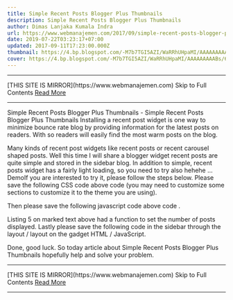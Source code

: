 ```yaml
---
title: Simple Recent Posts Blogger Plus Thumbnails
description: Simple Recent Posts Blogger Plus Thumbnails
author: Dimas Lanjaka Kumala Indra
url: https://www.webmanajemen.com/2017/09/simple-recent-posts-blogger-plus.html
date: 2019-07-22T03:23:17+07:00
updated: 2017-09-11T17:23:00.000Z
thumbnail: https://4.bp.blogspot.com/-M7b7TGI5AZI/WaRRhUHpaMI/AAAAAAAAABs/6QHVYugtOzwTqYJqNN7FkWZM_MOl83csACLcBGAs/s320/Screenshot_2017-08-29-00-22-36-950_com.android.chrome.png
cover: https://4.bp.blogspot.com/-M7b7TGI5AZI/WaRRhUHpaMI/AAAAAAAAABs/6QHVYugtOzwTqYJqNN7FkWZM_MOl83csACLcBGAs/s320/Screenshot_2017-08-29-00-22-36-950_com.android.chrome.png
---
```


<hr/> [THIS SITE IS MIRROR](https://www.webmanajemen.com) Skip to Full Contents <a href="https://www.webmanajemen.com/2017/09/simple-recent-posts-blogger-plus.html" rel="follow" class="button" id="read-more">Read More</a> <hr/> Simple Recent Posts Blogger Plus Thumbnails - Simple Recent Posts Blogger Plus Thumbnails Installing a recent post widget is one way to minimize bounce rate blog by providing information for the latest posts on readers.  With so readers will easily find the most warm posts on the blog.

Many kinds of recent post widgets like recent posts or recent carousel shaped posts. Well this time I will share a blogger widget recent posts are quite simple and stored in the sidebar blog.  In addition to simple, recent posts widget has a fairly light loading, so you need to try also hehehe ...
DemoIf you are interested to try it, please follow the steps below.
Please save the following CSS code above </head> code (you may need to customize some sections to customize it to the theme you are using). 
<style>
/*<![CDATA[*/
ul#recent-posts{width:100%;margin:0 auto;padding:0!important;list-style-type:none}
ul#recent-posts li{background:#FFF;padding:0!important;margin-bottom:10px;overflow:hidden;width:100%;height:auto;-webkit-box-shadow:2px 2px 3px rgba(0,0,0,.05);-o-box-shadow:2px 2px 3px rgba(0,0,0,.05);-ms-box-shadow:2px 2px 3px rgba(0,0,0,.05);box-shadow:2px 2px 3px rgba(0,0,0,.05);}
ul#recent-posts li img{width:90px;height:70px;margin:0 10px 0 0;float:left;}
ul#recent-posts li .title_post{padding:10px!important;line-height: 1;position:relative;margin-left:90px;}
ul#recent-posts li a{color:#333;font-family:inherit;font-size:14px;font-weight:500;text-decoration:none}
ul#recent-posts li a:hover{color:#FF1744;}
ul#recent-posts:after{content:"";display:block;clear:both}
/*]]>*/
</style>
Then please save the following javascript code above code </body>.
<script type='text/javascript'>
//<![CDATA[
var homePage = window.location.origin,numPosts = 5;
function downloadJSAtOnload(){var d=document.createElement("script");d.src="https://cdn.rawgit.com/KompiAjaib/kompi-js/master/recent_post_with_thumbnail.js",document.body.appendChild(d)}window.addEventListener?window.addEventListener("load",downloadJSAtOnload,!1):window.attachEvent?window.attachEvent("onload",downloadJSAtOnload):window.onload=downloadJSAtOnload;
//]]>
</script>
Listing 5 on marked text above had a function to set the number of posts displayed.
Lastly please save the following code in the sidebar through the layout / layout on the gadget HTML / JavaScript.
<ul id="recent-posts"></ul>
Done, good luck. 
So today article about Simple Recent Posts Blogger Plus Thumbnails hopefully help and solve your problem. <hr/> [THIS SITE IS MIRROR](https://www.webmanajemen.com) Skip to Full Contents <a href="https://www.webmanajemen.com/2017/09/simple-recent-posts-blogger-plus.html" rel="follow" class="button" id="read-more">Read More</a> <hr/>